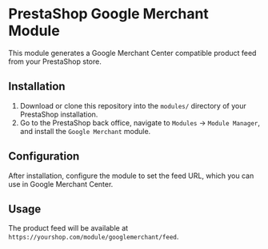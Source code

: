 # PrestaShop Google Merchant Module

This module generates a Google Merchant Center compatible product feed from your PrestaShop store.

## Installation

1. Download or clone this repository into the `modules/` directory of your PrestaShop installation.
2. Go to the PrestaShop back office, navigate to `Modules` -> `Module Manager`, and install the `Google Merchant` module.

## Configuration

After installation, configure the module to set the feed URL, which you can use in Google Merchant Center.

## Usage

The product feed will be available at `https://yourshop.com/module/googlemerchant/feed`.
